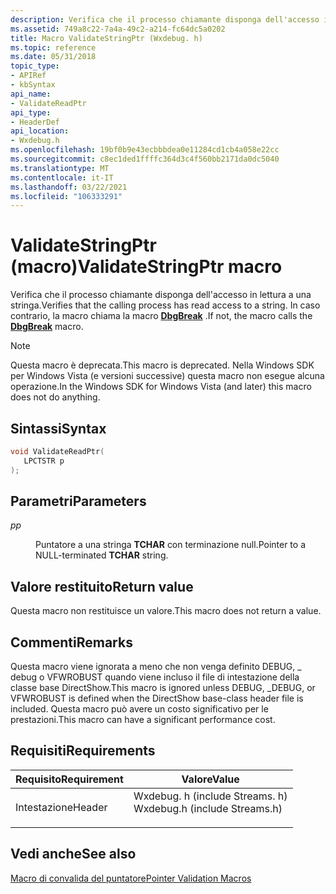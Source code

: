 ```yaml
---
description: Verifica che il processo chiamante disponga dell'accesso in lettura a una stringa. In caso contrario, la macro chiama la macro DbgBreak.
ms.assetid: 749a8c22-7a4a-49c2-a214-fc64dc5a0202
title: Macro ValidateStringPtr (Wxdebug. h)
ms.topic: reference
ms.date: 05/31/2018
topic_type:
- APIRef
- kbSyntax
api_name:
- ValidateReadPtr
api_type:
- HeaderDef
api_location:
- Wxdebug.h
ms.openlocfilehash: 19bf0b9e43ecbbbdea0e11284cd1cb4a058e22cc
ms.sourcegitcommit: c8ec1ded1ffffc364d3c4f560bb2171da0dc5040
ms.translationtype: MT
ms.contentlocale: it-IT
ms.lasthandoff: 03/22/2021
ms.locfileid: "106333291"
---
```

# <a name="validatestringptr-macro"></a><span data-ttu-id="cd347-104">ValidateStringPtr (macro)</span><span class="sxs-lookup"><span data-stu-id="cd347-104">ValidateStringPtr macro</span></span>

<span data-ttu-id="cd347-105">Verifica che il processo chiamante disponga dell'accesso in lettura a una stringa.</span><span class="sxs-lookup"><span data-stu-id="cd347-105">Verifies that the calling process has read access to a string.</span></span> <span data-ttu-id="cd347-106">In caso contrario, la macro chiama la macro [**DbgBreak**](dbgbreak.md) .</span><span class="sxs-lookup"><span data-stu-id="cd347-106">If not, the macro calls the [**DbgBreak**](dbgbreak.md) macro.</span></span>

> [!Note]  
> <span data-ttu-id="cd347-107">Questa macro è deprecata.</span><span class="sxs-lookup"><span data-stu-id="cd347-107">This macro is deprecated.</span></span> <span data-ttu-id="cd347-108">Nella Windows SDK per Windows Vista (e versioni successive) questa macro non esegue alcuna operazione.</span><span class="sxs-lookup"><span data-stu-id="cd347-108">In the Windows SDK for Windows Vista (and later) this macro does not do anything.</span></span>

 

## <a name="syntax"></a><span data-ttu-id="cd347-109">Sintassi</span><span class="sxs-lookup"><span data-stu-id="cd347-109">Syntax</span></span>


```C++
void ValidateReadPtr(
   LPCTSTR p
);
```



## <a name="parameters"></a><span data-ttu-id="cd347-110">Parametri</span><span class="sxs-lookup"><span data-stu-id="cd347-110">Parameters</span></span>

<dl> <dt>

<span data-ttu-id="cd347-111">*p*</span><span class="sxs-lookup"><span data-stu-id="cd347-111">*p*</span></span> 
</dt> <dd>

<span data-ttu-id="cd347-112">Puntatore a una stringa **TCHAR** con terminazione null.</span><span class="sxs-lookup"><span data-stu-id="cd347-112">Pointer to a NULL-terminated **TCHAR** string.</span></span>

</dd> </dl>

## <a name="return-value"></a><span data-ttu-id="cd347-113">Valore restituito</span><span class="sxs-lookup"><span data-stu-id="cd347-113">Return value</span></span>

<span data-ttu-id="cd347-114">Questa macro non restituisce un valore.</span><span class="sxs-lookup"><span data-stu-id="cd347-114">This macro does not return a value.</span></span>

## <a name="remarks"></a><span data-ttu-id="cd347-115">Commenti</span><span class="sxs-lookup"><span data-stu-id="cd347-115">Remarks</span></span>

<span data-ttu-id="cd347-116">Questa macro viene ignorata a meno che non venga definito DEBUG, \_ debug o VFWROBUST quando viene incluso il file di intestazione della classe base DirectShow.</span><span class="sxs-lookup"><span data-stu-id="cd347-116">This macro is ignored unless DEBUG, \_DEBUG, or VFWROBUST is defined when the DirectShow base-class header file is included.</span></span> <span data-ttu-id="cd347-117">Questa macro può avere un costo significativo per le prestazioni.</span><span class="sxs-lookup"><span data-stu-id="cd347-117">This macro can have a significant performance cost.</span></span>

## <a name="requirements"></a><span data-ttu-id="cd347-118">Requisiti</span><span class="sxs-lookup"><span data-stu-id="cd347-118">Requirements</span></span>



| <span data-ttu-id="cd347-119">Requisito</span><span class="sxs-lookup"><span data-stu-id="cd347-119">Requirement</span></span> | <span data-ttu-id="cd347-120">Valore</span><span class="sxs-lookup"><span data-stu-id="cd347-120">Value</span></span> |
|-------------------|----------------------------------------------------------------------------------------------------------|
| <span data-ttu-id="cd347-121">Intestazione</span><span class="sxs-lookup"><span data-stu-id="cd347-121">Header</span></span><br/> | <dl> <span data-ttu-id="cd347-122"><dt>Wxdebug. h (include Streams. h)</dt></span><span class="sxs-lookup"><span data-stu-id="cd347-122"><dt>Wxdebug.h (include Streams.h)</dt></span></span> </dl> |



## <a name="see-also"></a><span data-ttu-id="cd347-123">Vedi anche</span><span class="sxs-lookup"><span data-stu-id="cd347-123">See also</span></span>

<dl> <dt>

[<span data-ttu-id="cd347-124">Macro di convalida del puntatore</span><span class="sxs-lookup"><span data-stu-id="cd347-124">Pointer Validation Macros</span></span>](pointer-validation-macros.md)
</dt> </dl>

 

 




